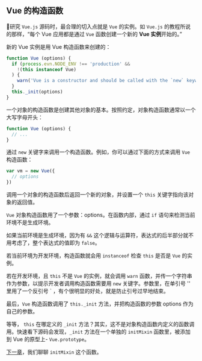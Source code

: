 ## Vue 的构造函数

研究 `Vue.js` 源码时，最合理的切入点就是 `Vue` 的实例。如 `Vue.js` 的教程所说的那样，“每个 Vue 应用都是通过 `Vue` 函数创建一个新的 **Vue 实例**开始的。”

新的 Vue 实例是用 Vue 构造函数来创建的：

```javascript
function Vue (options) {
  if (process.evn.NODE_ENV !== 'production' &&
    !(this instanceof Vue)
  ) {
    warn('Vue is a constructor and should be called with the `new` keyword')
  }
  this._init(options)
}
```
一个对象的构造函数是创建其他对象的基本。按照约定，对象构造函数通常以一个大写字母开头：

```javascript
function Vue (options) {
  // ...
}
```

通过 `new` 关键字来调用一个构造函数。例如，你可以通过下面的方式来调用 `Vue` 构造函数：

```javascript
var vm = new Vue({
  // options
})
```

调用一个对象的构造函数后返回一个新的对象，并设置一个 `this` 关键字指向该对象的返回值。

`Vue` 对象构造函数用了一个参数：options。在函数内部，通过 `if` 语句来检测当前环境不是生成环境。

如果当前环境是生成环境，因为有 `&&` 这个逻辑与运算符，表达式的后半部分就不用考虑了，整个表达式的值即为 `false`。

若当前环境为开发环境，构造函数就会用 `instanceof` 检查 `this` 是否是 `Vue` 的实例。

若在开发环境，且 `this` 不是 `Vue` 的实例，就会调用 `warn` 函数，并传一个字符串作为参数，以提示开发者调用构造函数需要用 `new` 关键字。参数里，在单引号 '' 里用了一个反引号 ` ，有个很明显的好处，就是防止引号过早地结束。

最后，`Vue` 构造函数调用了 `this._init` 方法，并把构造函数的参数 options 作为自己的参数。

等等， `this` 在哪定义的 `_init` 方法？其实，这不是对象构造函数内定义的函数调用。快速看下源码会发现，`_init` 方法在一个单独的 `initMixin` 函数里，被添加到 Vue 的原型上- `Vue.prototype`。

[下一章](https://github.com/ohhoney1/Vue.js-Source-Code-line-by-line/blob/master/02-the-initMixin-function.md)，我们聊聊 `initMixin` 这个函数。
